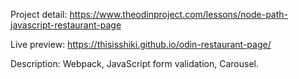 Project detail: https://www.theodinproject.com/lessons/node-path-javascript-restaurant-page

Live preview: https://thisisshiki.github.io/odin-restaurant-page/

Description: Webpack, JavaScript form validation, Carousel.